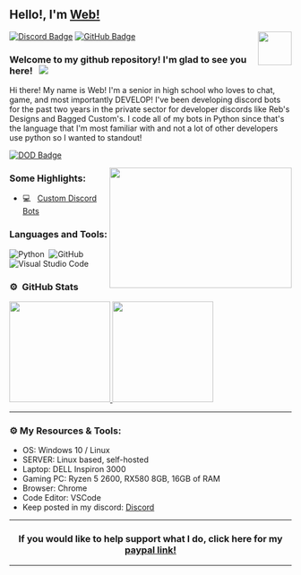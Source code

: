 ## Hello!, I'm [Web!](https://github.com/WebTheDev/)

<img align="right" height="60" width="60" alt="" src="https://media.discordapp.net/attachments/688500638996234302/813894009889226782/logo.png?width=676&height=676" />

[![Discord Badge](https://img.shields.io/badge/-Discord-0e76a8?style=flat-square&logo=Discord&logoColor=white)](https://discord.gg/kejhHFrA9t)
[![GitHub Badge](https://img.shields.io/badge/-GitHub-ffffff?style=flat-square&logo=Github&logoColor=black)](https://github.com/webthedev)

### Welcome to my github repository! I'm glad to see you here! &nbsp; ![](https://komarev.com/ghpvc/?username=webthedev&label=Views&color=red&style=plastic)

Hi there! My name is Web! I'm a senior in high school who loves to chat, game, and most importantly DEVELOP! I've been developing discord bots for the past two years in the private sector for developer discords like Reb's Designs and Bagged Custom's. I code all of my bots in Python since that's the language that I'm most familiar with and not a lot of other developers use python so I wanted to standout!


[![DOD Badge](https://img.shields.io/badge/TEAM-DEVING%20ON%20DISCORD-17a6ec?style=for-the-badge)](https://github.com/WebTheDev)

<img align="right" height="215" width="325" alt="" src="https://i.imgur.com/s99cKO8.gif" />


### Some Highlights:

- 💻 &nbsp; [Custom Discord Bots](https://discord.gg/kejhHFrA9t)


### Languages and Tools:

![Python](https://img.shields.io/badge/-Python-333333?style=flat&logo=python)&nbsp;
![GitHub](https://img.shields.io/badge/-GitHub-333333?style=flat&logo=github)&nbsp;
![Visual Studio Code](https://img.shields.io/badge/-Visual%20Studio%20Code-333333?style=flat&logo=visual-studio-code&logoColor=007ACC)&nbsp;

### ⚙️ &nbsp;GitHub Stats

<p align="left">
<a href="https://github.com/WebTheDev">
  <img height="180em" src="https://github-readme-stats-eight-theta.vercel.app/api?username=webthedev&show_icons=true&theme=react&include_all_commits=true&count_private=true"/>
  <img height="180em" src="https://github-readme-stats-eight-theta.vercel.app/api/top-langs/?username=webthedev&layout=compact&langs_count=8&theme=react"/>
</a>
</p>

---

### ⚙️ My Resources & Tools:

- OS: Windows 10 / Linux
- SERVER: Linux based, self-hosted
- Laptop: DELL Inspiron 3000
- Gaming PC: Ryzen 5 2600, RX580 8GB, 16GB of RAM
- Browser: Chrome
- Code Editor: VSCode 
- Keep posted in my discord: [Discord](https://discord.gg/kejhHFrA9t)

---

<h3 align=center>If you would like to help support what I do, click here for my <a href="https://paypal.me/websdevelopment">paypal link!</h3>

---
